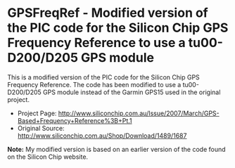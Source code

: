 # GPSFreqRef - Modified version of the PIC code for the Silicon Chip GPS Frequency Reference to use a tu00-D200/D205 GPS module

This is a modified version of the PIC code for the Silicon Chip GPS Frequency Reference. The code has been modified to use a tu00-D200/D205 GPS module instead of the Garmin GPS15 used in the original project.

* Project Page: http://www.siliconchip.com.au/Issue/2007/March/GPS-Based+Frequency+Reference%3B+Pt.1
* Original Source: http://www.siliconchip.com.au/Shop/Download/1489/1687

**Note:** My modified version is based on an earlier version of the code found on the Silicon Chip website.
